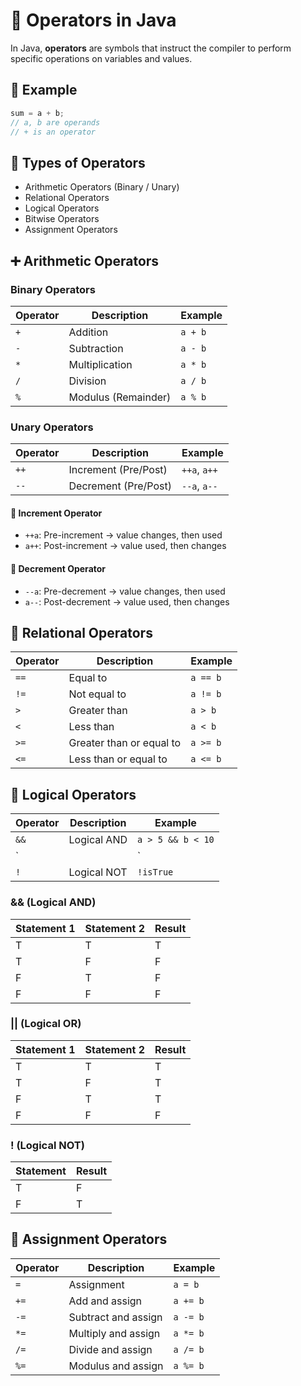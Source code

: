 # 🧮 Operators in Java

In Java, **operators** are symbols that instruct the compiler to perform specific operations on variables and values.


## 📌 Example
```java
sum = a + b;
// a, b are operands
// + is an operator
```

## 🔢 Types of Operators

- Arithmetic Operators (Binary / Unary)
- Relational Operators
- Logical Operators
- Bitwise Operators
- Assignment Operators

## ➕ Arithmetic Operators

### Binary Operators
| Operator | Description       | Example    |
|----------|-------------------|------------|
| `+`      | Addition           | `a + b`    |
| `-`      | Subtraction        | `a - b`    |
| `*`      | Multiplication     | `a * b`    |
| `/`      | Division           | `a / b`    |
| `%`      | Modulus (Remainder)| `a % b`    |

### Unary Operators
| Operator | Description               | Example      |
|----------|---------------------------|--------------|
| `++`     | Increment (Pre/Post)      | `++a`, `a++` |
| `--`     | Decrement (Pre/Post)      | `--a`, `a--` |

#### 🔼 Increment Operator
- `++a`: Pre-increment → value changes, then used
- `a++`: Post-increment → value used, then changes

#### 🔽 Decrement Operator
- `--a`: Pre-decrement → value changes, then used
- `a--`: Post-decrement → value used, then changes

## 🔁 Relational Operators

| Operator | Description                | Example       |
|----------|----------------------------|---------------|
| `==`     | Equal to                   | `a == b`      |
| `!=`     | Not equal to               | `a != b`      |
| `>`      | Greater than               | `a > b`       |
| `<`      | Less than                  | `a < b`       |
| `>=`     | Greater than or equal to   | `a >= b`      |
| `<=`     | Less than or equal to      | `a <= b`      |

## 🔀 Logical Operators

| Operator | Description   | Example         |
|----------|---------------|-----------------|
| `&&`     | Logical AND    | `a > 5 && b < 10` |
| `||`     | Logical OR     | `a > 5 || b < 10` |
| `!`      | Logical NOT    | `!isTrue`       |

### && (Logical AND)
| Statement 1 | Statement 2 | Result |
|-------------|-------------|--------|
| T           | T           | T      |
| T           | F           | F      |
| F           | T           | F      |
| F           | F           | F      |

### || (Logical OR)
| Statement 1 | Statement 2 | Result |
|-------------|-------------|--------|
| T           | T           | T      |
| T           | F           | T      |
| F           | T           | T      |
| F           | F           | F      |

### ! (Logical NOT)
| Statement | Result |
|-----------|--------|
| T         | F      |
| F         | T      |

## 📝 Assignment Operators

| Operator | Description             | Example     |
|----------|-------------------------|-------------|
| `=`      | Assignment               | `a = b`     |
| `+=`     | Add and assign           | `a += b`    |
| `-=`     | Subtract and assign      | `a -= b`    |
| `*=`     | Multiply and assign      | `a *= b`    |
| `/=`     | Divide and assign        | `a /= b`    |
| `%=`     | Modulus and assign       | `a %= b`    |
